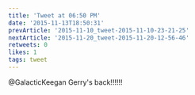 ```yaml
---
title: 'Tweet at 06:50 PM'
date: '2015-11-13T18:50:31'
prevArticle: '2015-11-10_tweet-2015-11-10-23-21-25'
nextArticle: '2015-11-20_tweet-2015-11-20-12-56-46'
retweets: 0
likes: 1
tags: tweet
---
```

@GalacticKeegan Gerry's back!!!!!!